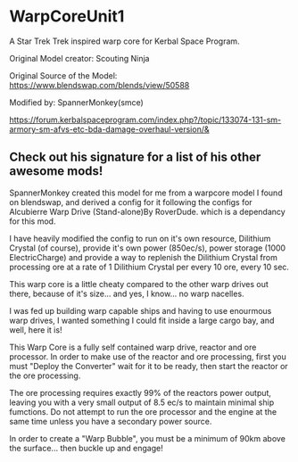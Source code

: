 # WarpCoreUnit1
A Star Trek Trek inspired warp core for Kerbal Space Program.

Original Model creator: Scouting Ninja

Original Source of the Model: https://www.blendswap.com/blends/view/50588

Modified by: SpannerMonkey(smce)

https://forum.kerbalspaceprogram.com/index.php?/topic/133074-131-sm-armory-sm-afvs-etc-bda-damage-overhaul-version/&

Check out his signature for a list of his other awesome mods!
------------------------------------------------------------------------------------------------------------------------------------------
SpannerMonkey created this model for me from a warpcore model I found on blendswap, and derived a config for it following the configs for Alcubierre Warp Drive (Stand-alone)By RoverDude. which is a dependancy for this mod.

I have heavily modified the config to run on it's own resource, Dilithium Crystal (of course), provide it's own power (850ec/s), power storage (1000 ElectricCharge) and provide a way to replenish the Dilithium Crystal from processing ore at a rate of 1 Dilithium Crystal per every 10 ore, every 10 sec.

This warp core is a little cheaty compared to the other warp drives out there, because of it's size... and yes, I know... no warp nacelles. 

I was fed up building warp capable ships and having to use enourmous warp drives, I wanted something I could fit inside a large cargo bay, and well, here it is!

This Warp Core is a fully self contained warp drive, reactor and ore processor. In order to make use of the reactor and ore processing, first you must "Deploy the Converter" wait for it to be ready, then start the reactor or the ore processing.

The ore processing requires exactly 99% of the reactors power output, leaving you with a very small output of 8.5 ec/s to maintain minimal ship fumctions. Do not attempt to run the ore processor and the engine at the same time unless you have a secondary power source.

In order to create a "Warp Bubble", you must be a minimum of 90km above the surface... then buckle up and engage!
